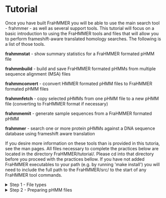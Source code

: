 # Tutorial

Once you have built FraHMMER you will be able to use the main search tool - frahmmer - as well as several support tools. This tutorial will focus on a basic introduction to using the FraHMMER tools and files that will allow you to perform frameshift-aware translated homology searches. The following is a list of those tools.

**frahmmstat**   - show summary statistics for a FraHMMER formated pHMM file 

**frahmmbuild**   - build and save FraHMMER formated pHMMs from multiple sequence alignment (MSA) files

**frahmmconvert** - cconvert HMMER formated pHMM files to FraHMMER formated pHMM files

**frahmmfetch**   - copy selected pHMMs from one pHMM file to a new pHMM file (converting to FraHMMER format if necessary) 

**frahmmemit**    - generate sample sequences from a FraHMMER formated pHMM 

**frahmmer**      - search one or more protein pHMMs against a DNA sequence database using frameshift aware translation

If you desire more information on these tools than is provided in this tutoria, see the man pages. All files necessary to complete the practices below are located in the directory FraHMMER/tutorial/. Please cd into that directory before you proceed with the practices bellow.  If you have not added FraHMMER executables to your path (e.g. by running 'make install') you will need to include the full path to the FraHMMER/src/ to the start of any FraHMMER tool commands. 

<details><summary>Step 1 - File types</summary>
<p>
   
Before you begin using FraHMMER, it will be helpful to become familiar with the file types that are required for each frahmmer search. To conduct a frahmmer search you will need a query file and a target file. The target file must include one or more DNA sequences in a recognizable unaligned single sequence or MSA format. Common single sequence formats include fasta, embl, and genbank. Common alignment formats include stockholm, a2m, afa, psiblast, clustal, and phylip. 

The Easel software suite developed by the Eddy/Rivas Lab (https://github.com/EddyRivasLab/easel) includes several miniapps designed to easily perform a number of operations on MSA and unaligned single sequence files (see the HMMER user guide http://eddylab.org/software/hmmer/Userguide.pdf page 145-204). If you have already installed HMMER (https://github.com/EddyRivasLab/hmmer) you will also have installed the Easel miniapps. To avoid overwriting such a previous install, the miniapps are built but not installed with FraHMMER. If you do not have, nor desire to have, HMMER installed you can still use the miniapps with FraHMMER by including the full path to FraHMMER/easel/miniapps/ to each command.

The query file must contain the proteins you wish to search against the target DNA. The preferred format for query files is a FraHMMER formated pHMM file (although you may also use a multiple sequence alignment (MSA), or an unaligned sequence file - see practice #TBD). Since a pHMM file may contain any number of individual models it is useful to be able to quickly summarize the contents.  The tool frahmmstat is designed to provide such a summary for FraHMMER formated pHMM files.  To try using frahmmstat, and learn how to interpret its output, click on Practice 1 below and follow the instructions. 

<details><summary>Practice 1 : summarizing a pHMM file with frahmmstat</summary>
<p>
   
```bash
   Usage: frahmmstat [-options] <hmmfile>
```
   
The file GRK.hmm contains three FraHMMER formated pHMMs. By running the following command we will get a set of facts about each of these pHMMs:
   
```bash
   % frahmmstat GRK.hmm
```
This command should produce the following output to stdout:

```bash
  #
  # idx    name                 accession        nseq eff_nseq   mlen fs prob codon tbl relent   info p relE compKL
  # ------ -------------------- ------------ -------- -------- ------ ------- --------- ------ ------ ------ ------
    1      Glucosamine_iso      PF01182.15         30     1.18    193 0.01000         1   0.59   0.62   0.54   0.02
    2      Ribosomal_S19e       PF01090.14         21     0.73    139 0.01000         1   0.59   0.59   0.53   0.02
    3      K_oxygenase          PF13434.1          14     0.70    337 0.01000         1   0.59   0.57   0.52   0.01
```

Some of the fields above will be more meaningful to you than others. A brief description of each field is provided below.

```
idx            Number, in order in the database.

name           Name of the profile.

accession      Accession (if present; else ’-’).

nseq           Number of sequences in the alignment this profile was built from.

eff_nseq       Effective sequence number. This was the “effective” number of independent sequences that hmmbuild’s default “entropy weighting” step decided on, given the phylogenetic similarity of the nseq sequences in the input alignment. 

mlen           Length of the profile in consensus residues (match states).
   
fs prob        The probability of a single nucleotide indel - resulting in a frameshift - used to calculate important E-value parameters. This will need to match the frameshift probability used by any frahmmer search with this pHMM as the query.  
   
codon tbl      The NCBI codon translation table ID is used to calculate important E-value parameters. This will need to match the codon table used by any frahmmer search with this pHMM as the query.

relent         Mean relative entropy of the match state emission probabilities, relative to default null background frequencies, in bits. This is the average bit score per aligned consensus residue. This quantity is the target of frahmmbuild’s entropy weighting procedure for determining eff_nseq.

info           Mean information content per match state emission probability vector, in bits. Probably not useful to you. Information content is just a slightly different calculation from relent.

p relE         Mean positional relative entropy, in bits. Also probably not useful to you. This is an average relative entropy per position that takes into account the transition (insertion/deletion) probabilities. It should be a more accurate estimation of the average bit score contributed per aligned model consensus position.

compKL         Kullback-Leibler (KL) divergence from the average composition of the profile’s consensus match states to the default background frequency distribution, in bits. The higher this number, the more biased the residue composition of the profile is. Highly biased profiles may produce more false positives in searches, and can also slow the acceleration pipeline, by causing too many nonhomologous sequences to pass the filters. 

```
</p>
</details>
   
</p>
</details>

<details><summary>Step 2 - Preparing pHMM files</summary>
<p>

The sensitivity of FraHMMER is powered, in large part, by the use of pHMMs. The pHMM files used by FraHMMER and almost identical to the ones used by HMMER, but they contain additional information needed to perform accurate translations and provide reliable e-values. Three of FraHMMERs five tools (frahmmbuild, frahmmconvert, and frahmmfetch) are used mainly to create or manipulate FraHMMER formated pHMM files. Practices 2 thru #TBD will cover the use of these tools.

<details><summary>Practice 2 : building pHMMs from MSAs using frahmmbuild</summary>
<p>
   
```bash
   Usage: frahmmbuild [-options] <hmmfile_out> <msafile>
```   

The file met.stk contains two stokholm formated protein MSAs (note that stokholm is the only format which allows multiple MSAs in a single file). In this pracitce you will use the frahmmbuild command to build pHMMs from those MSAs and save them to the file JB.hmm. Run the following comand... 

```bash
   % frahmmbuild met.hmm met.stk
```
...and compare the summary output that is printed to your stdout to the text below (the exact CPU and Elapsed time will vary):
   
```bash
   # input alignment file:             met.stk
   # output HMM file:                  met.hmm
   # - - - - - - - - - - - - - - - - - - - - - - - - - - - - - - - - - - - -

   # idx    name                  nseq  alen  mlen fs prob codon tbl eff_nseq re/pos description
   # ------ -------------------- ----- ----- ----- ------- --------- -------- ------ -----------
     1      metC                    11   487   409 0.01000         1     0.60  0.588
     2      metH                     8  1214  1204 0.01000         1     0.57  0.589

   # CPU time: 8.04u 0.01s 00:00:08.04 Elapsed: 00:00:06.01
```

Some of the fields above will be more meaningful to you than others.  A brief description of each field is provided below.

```
idx            Number, in order in the database.

name           Name of the profile.

nseq           Number of sequences in the alignment this profile was built from.

alen           Length of alignment - number of columns in the MSA.

mlen           Length of the profile in consensus residues (match states).
   
fs prob        The probability of a single nucleotide indel - resulting in a frameshift - used to calculate important E-value parameters. This will need to match the frameshift probability used by any frahmmer search with this pHMM as the query.
   
codon tbl      The NCBI codon translation table ID is used to calculate important E-value parameters. This will need to match the codon table used by any frahmmer search with this pHMM as the query.

eff_nseq       Effective sequence number. This was the “effective” number of independent sequences that hmmbuild’s default “entropy weighting” step decided on, given the phylogenetic similarity of the nseq sequences in the input alignment. 

re/pos         Mean positional relative entropy, in bits. 

description    Description of the protein family - may be blank.
```

To check that the pHMMs were built and writen correctly, run frahmmstat on met.hmm and compare your output to the text below:

```bash
  % frahmmstat met.hmm
```
   
```bash
   #
   # idx    name                 accession        nseq eff_nseq   mlen fs prob codon tbl relent   info p relE compKL
   # ------ -------------------- ------------ -------- -------- ------ ------- --------- ------ ------ ------ ------
     1      metC                 -                  11     0.60    409 0.01000         1   0.59   0.60   0.52   0.02
     2      metH                 -                   8     0.57   1204 0.01000         1   0.59   0.60   0.52   0.02
```
</p>
</details>
 
<details><summary>Practice 3 : building pHMMs from MSAs using frahmmbuild with a non-standard codon translation table</summary>
<p>

```bash
   Usage: frahmmbuild [-options] <hmmfile_out> <msafile>
```  
   
One of the fields that distinguishes a FraHMMER formatted pHMM file from an HMMER formated pHMM file is an NCBI codon translation table ID (for more information see https://www.ncbi.nlm.nih.gov/Taxonomy/Utils/wprintgc.cgi). The correct codon table depends on the origins of the target DNA you intend to search the pHMMs against. Matching the codon table of your target sequence to the one used to build your query will have an impact on the accuracy of the reported e-values when running a frahmmer search. By default, frahmmbuild will use the standard code used by eukaryotic nuclear DNA.  To use an alternate codon translation table include the option --ct followed by a table ID from the list below:
   
```bash
id  description
--- -----------------------------------
  1 Standard
  2 Vertebrate mitochondrial
  3 Yeast mitochondrial
  4 Mold, protozoan, coelenterate mitochondrial; Mycoplasma/Spiroplasma
  5 Invertebrate mitochondrial
  6 Ciliate, dasycladacean, Hexamita nuclear
  9 Echinoderm and flatworm mitochondrial
 10 Euplotid nuclear
 11 Bacterial, archaeal; and plant plastid
 12 Alternative yeast
 13 Ascidian mitochondrial
 14 Alternative flatworm mitochondrial
 16 Chlorophycean mitochondrial
 21 Trematode mitochondrial
 22 Scenedesmus obliquus mitochondrial
 23 Thraustochytrium mitochondrial
 24 Pterobranchia mitochondrial
 25 Candidate Division SR1 and Gracilibacteria
```

Since we did not use the --ct flag in Practice 2 the pHMMs in met.hmm were built with codon translation table 1, but these proteins actually come from endosymbiotic bacterial genomes which uses codon translation table 4.  In this practice, we will again build pHMMs from the MSAs in met.stk, but this time with the correct codon table via the --ct flag.  Run the following command and compare the output:
   
```bash
   % frahmmbuild --ct 4 met-C4.hmm met.stk
```
   
```bash
   # input alignment file:             met.stk
   # output HMM file:                  met-C4.hmm
   # - - - - - - - - - - - - - - - - - - - - - - - - - - - - - - - - - - - -

   # idx    name                  nseq  alen  mlen fs prob codon tbl eff_nseq re/pos description
   # ------ -------------------- ----- ----- ----- ------- --------- -------- ------ -----------
     1      metC                    11   487   409 0.01000         4     0.60  0.588
     2      metH                     8  1214  1204 0.01000         4     0.57  0.589

   # CPU time: 8.03u 0.01s 00:00:08.03 Elapsed: 00:00:06.01
```
   
You can see that the codon tbl column now says 4. Using the correct codon translation table improves the accuracy of alignments and e-values.  We will see the effect of this difference on a frahmmer search in practice #TBD. 
   
</p>
</details>
   
</p>
</details>

